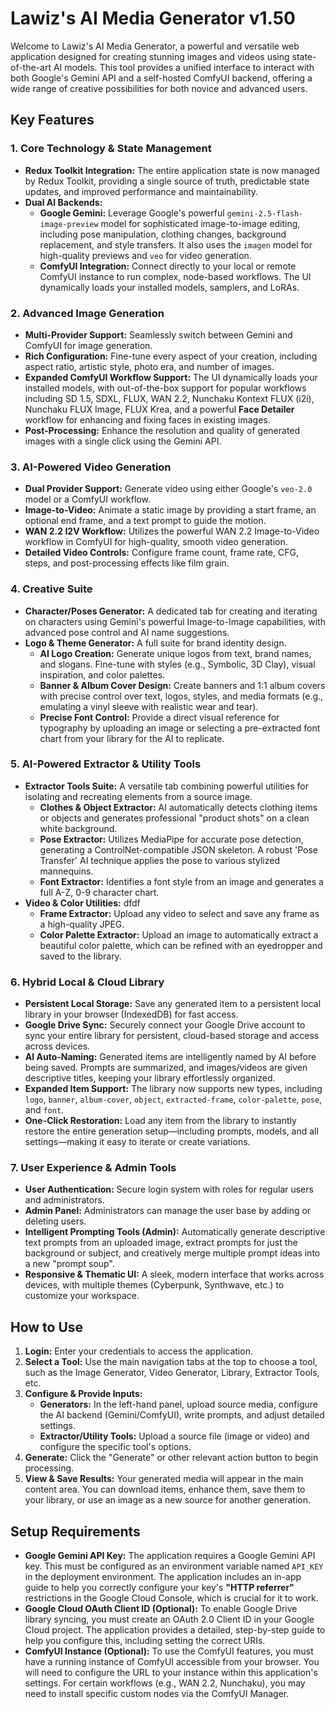 # Lawiz's AI Media Generator v1.50

Welcome to Lawiz's AI Media Generator, a powerful and versatile web application designed for creating stunning images and videos using state-of-the-art AI models. This tool provides a unified interface to interact with both Google's Gemini API and a self-hosted ComfyUI backend, offering a wide range of creative possibilities for both novice and advanced users.

## Key Features

### 1. Core Technology & State Management
- **Redux Toolkit Integration:** The entire application state is now managed by Redux Toolkit, providing a single source of truth, predictable state updates, and improved performance and maintainability.
- **Dual AI Backends:**
  - **Google Gemini:** Leverage Google's powerful `gemini-2.5-flash-image-preview` model for sophisticated image-to-image editing, including pose manipulation, clothing changes, background replacement, and style transfers. It also uses the `imagen` model for high-quality previews and `veo` for video generation.
  - **ComfyUI Integration:** Connect directly to your local or remote ComfyUI instance to run complex, node-based workflows. The UI dynamically loads your installed models, samplers, and LoRAs.

### 2. Advanced Image Generation
- **Multi-Provider Support:** Seamlessly switch between Gemini and ComfyUI for image generation.
- **Rich Configuration:** Fine-tune every aspect of your creation, including aspect ratio, artistic style, photo era, and number of images.
- **Expanded ComfyUI Workflow Support:** The UI dynamically loads your installed models, with out-of-the-box support for popular workflows including SD 1.5, SDXL, FLUX, WAN 2.2, Nunchaku Kontext FLUX (i2i), Nunchaku FLUX Image, FLUX Krea, and a powerful **Face Detailer** workflow for enhancing and fixing faces in existing images.
- **Post-Processing:** Enhance the resolution and quality of generated images with a single click using the Gemini API.

### 3. AI-Powered Video Generation
- **Dual Provider Support:** Generate video using either Google's `veo-2.0` model or a ComfyUI workflow.
- **Image-to-Video:** Animate a static image by providing a start frame, an optional end frame, and a text prompt to guide the motion.
- **WAN 2.2 I2V Workflow:** Utilizes the powerful WAN 2.2 Image-to-Video workflow in ComfyUI for high-quality, smooth video generation.
- **Detailed Video Controls:** Configure frame count, frame rate, CFG, steps, and post-processing effects like film grain.

### 4. Creative Suite
- **Character/Poses Generator:** A dedicated tab for creating and iterating on characters using Gemini's powerful Image-to-Image capabilities, with advanced pose control and AI name suggestions.
- **Logo & Theme Generator:** A full suite for brand identity design.
  - **AI Logo Creation:** Generate unique logos from text, brand names, and slogans. Fine-tune with styles (e.g., Symbolic, 3D Clay), visual inspiration, and color palettes.
  - **Banner & Album Cover Design:** Create banners and 1:1 album covers with precise control over text, logos, styles, and media formats (e.g., emulating a vinyl sleeve with realistic wear and tear).
  - **Precise Font Control:** Provide a direct visual reference for typography by uploading an image or selecting a pre-extracted font chart from your library for the AI to replicate.

### 5. AI-Powered Extractor & Utility Tools
- **Extractor Tools Suite:** A versatile tab combining powerful utilities for isolating and recreating elements from a source image.
  - **Clothes & Object Extractor:** AI automatically detects clothing items or objects and generates professional "product shots" on a clean white background.
  - **Pose Extractor:** Utilizes MediaPipe for accurate pose detection, generating a ControlNet-compatible JSON skeleton. A robust 'Pose Transfer' AI technique applies the pose to various stylized mannequins.
  - **Font Extractor:** Identifies a font style from an image and generates a full A-Z, 0-9 character chart.
- **Video & Color Utilities:** dfdf
  - **Frame Extractor:** Upload any video to select and save any frame as a high-quality JPEG.
  - **Color Palette Extractor:** Upload an image to automatically extract a beautiful color palette, which can be refined with an eyedropper and saved to the library.

### 6. Hybrid Local & Cloud Library
- **Persistent Local Storage:** Save any generated item to a persistent local library in your browser (IndexedDB) for fast access.
- **Google Drive Sync:** Securely connect your Google Drive account to sync your entire library for persistent, cloud-based storage and access across devices.
- **AI Auto-Naming:** Generated items are intelligently named by AI before being saved. Prompts are summarized, and images/videos are given descriptive titles, keeping your library effortlessly organized.
- **Expanded Item Support:** The library now supports new types, including `logo`, `banner`, `album-cover`, `object`, `extracted-frame`, `color-palette`, `pose`, and `font`.
- **One-Click Restoration:** Load any item from the library to instantly restore the entire generation setup—including prompts, models, and all settings—making it easy to iterate or create variations.

### 7. User Experience & Admin Tools



- **User Authentication:** Secure login system with roles for regular users and administrators.
- **Admin Panel:** Administrators can manage the user base by adding or deleting users.
- **Intelligent Prompting Tools (Admin):** Automatically generate descriptive text prompts from an uploaded image, extract prompts for just the background or subject, and creatively merge multiple prompt ideas into a new "prompt soup".
- **Responsive & Thematic UI:** A sleek, modern interface that works across devices, with multiple themes (Cyberpunk, Synthwave, etc.) to customize your workspace.

## How to Use

1.  **Login:** Enter your credentials to access the application.
2.  **Select a Tool:** Use the main navigation tabs at the top to choose a tool, such as the Image Generator, Video Generator, Library, Extractor Tools, etc.
3.  **Configure & Provide Inputs:**
    -   **Generators:** In the left-hand panel, upload source media, configure the AI backend (Gemini/ComfyUI), write prompts, and adjust detailed settings.
    -   **Extractor/Utility Tools:** Upload a source file (image or video) and configure the specific tool's options.
4.  **Generate:** Click the "Generate" or other relevant action button to begin processing.
5.  **View & Save Results:** Your generated media will appear in the main content area. You can download items, enhance them, save them to your library, or use an image as a new source for another generation.

## Setup Requirements

-   **Google Gemini API Key:** The application requires a Google Gemini API key. This must be configured as an environment variable named `API_KEY` in the deployment environment. The application includes an in-app guide to help you correctly configure your key's **"HTTP referrer"** restrictions in the Google Cloud Console, which is crucial for it to work.
-   **Google Cloud OAuth Client ID (Optional):** To enable Google Drive library syncing, you must create an OAuth 2.0 Client ID in your Google Cloud project. The application provides a detailed, step-by-step guide to help you configure this, including setting the correct URIs.
-   **ComfyUI Instance (Optional):** To use the ComfyUI features, you must have a running instance of ComfyUI accessible from your browser. You will need to configure the URL to your instance within this application's settings. For certain workflows (e.g., WAN 2.2, Nunchaku), you may need to install specific custom nodes via the ComfyUI Manager.

